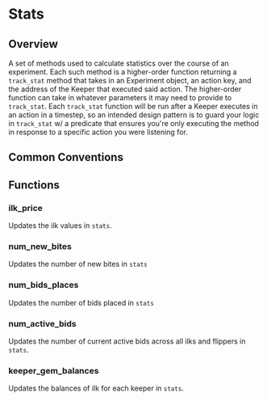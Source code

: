 # Stats

## Overview
<!-- TODO: move module definitions here? -->
A set of methods used to calculate statistics over the course of an
experiment.
Each such method is a higher-order function returning a `track_stat` method
that takes in an Experiment object, an action key, and the address of the
Keeper that executed said action.
The higher-order function can take in whatever parameters it may need to
provide to `track_stat`.
Each `track_stat` function will be run after a Keeper executes in an action
in a timestep, so an intended design pattern is to guard your logic in
`track_stat` w/ a predicate that ensures you're only executing the method
in response to a specific action you were listening for.

## Common Conventions

## Functions
### ilk_price

Updates the ilk values in `stats`.

### num_new_bites

Updates the number of new bites in `stats`

### num_bids_places

Updates the number of bids placed in `stats`

### num_active_bids

Updates the number of current active bids across all ilks and flippers in `stats`.

### keeper_gem_balances

Updates the balances of ilk for each keeper in `stats`.
